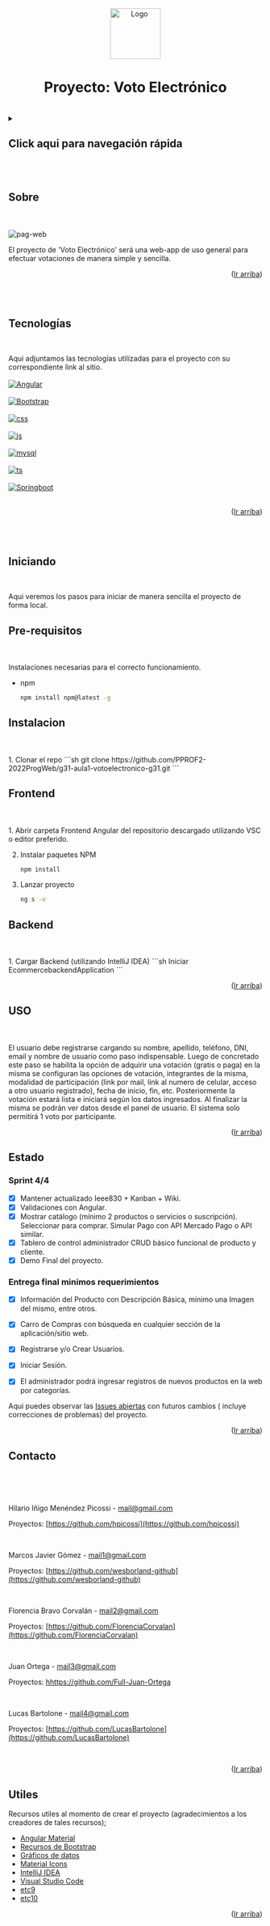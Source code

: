 <a name="inicio"></a>
<br>
<div align="center">
    <img src="z - Proyecto 2021 - Voto/img/logos/logotipo_Mesa de trabajo 1.png" alt="Logo" width="100" height="100">
  </a>

## <h1 align="center">Proyecto: Voto Electrónico</h1>
  <br>

 
  
</div>



<!-- Contenido -->
<details>
<summary><h2>Click aqui para navegación rápida</h2></summary>
  <ol>
    <li>
      <a href="#sobre">Sobre el proyecto</a>
      <ul>
        <li><a href="#tecnologías">Tecnologias utilizadas en el proyecto</a></li>
      </ul>
    </li>
    <li>
      <a href="#iniciando">Iniciando el proyecto</a>
      <ul>
        <li><a href="#pre-requisitos">Pre-requisitos</a></li>
        <li><a href="#instalacion">Instalación</a></li>
      </ul>
    </li>
    <li><a href="#uso">Uso</a></li>
    <li><a href="#estado">Estado actual</a></li>
    <li><a href="#contacto">Contacto</a></li>
    <li><a href="#utiles">Material útil</a></li>
  </ol>
</details>

<br>
<br>

<!-- SOBRE -->
## Sobre
<br>
<br />
<img src="http://imgfz.com/i/WuMNfDm.png" alt="pag-web" border="0">
<br />

El proyecto de 'Voto Electrónico' será una web-app de uso general para efectuar votaciones de manera simple y sencilla.



<p align="right">(<a href="#inicio">Ir arriba</a>)</p>

<br>
<br>

## Tecnologías
<br>

Aqui adjuntamos las tecnologías utilizadas para el proyecto con su correspondiente link al sitio.
 <br>
 <br>
 [![Angular][Angular.io]][Angular-url] 
 <br>
 <br>
 [![Bootstrap][Bootstrap.com]][Bootstrap-url] 
 <br>
 <br>
 [![css][css.com]][css-url] 
 <br>
 <br>
 [![js][js.com]][js-url] 
 <br>
 <br>
 [![mysql][mysql.com]][mysql-url] 
 <br>
 <br>
 [![ts][ts.com]][ts-url] 
 <br>
 <br>
 [![Springboot][Springboot.io]][Springboot-url] 
 <br>
 <br>
<p align="right">(<a href="#inicio">Ir arriba</a>)</p>

<br>
<br>

<!-- INICIANDO EL PROYECTO -->
## Iniciando
<br>

Aqui veremos los pasos para iniciar de manera sencilla el proyecto de forma local.

## Pre-requisitos
<br>
<br>
Instalaciones necesarias para el correcto funcionamiento.

* npm
  ```sh
  npm install npm@latest -g
  ```

## Instalacion 
<br>
<br>
1. Clonar el repo
   ```sh
   git clone https://github.com/PPROF2-2022ProgWeb/g31-aula1-votoelectronico-g31.git
   ```
   
## Frontend
<br>
<br>
1. Abrir carpeta Frontend Angular del repositorio descargado utilizando VSC o editor preferido.

2. Instalar paquetes NPM
   ```sh
   npm install
   ```
3. Lanzar proyecto
   ```sh
   ng s -o
   ```
   
## Backend
<br>
<br>
1. Cargar Backend (utilizando IntelliJ IDEA)
   ```sh
   Iniciar EcommercebackendApplication
   ```

<p align="right">(<a href="#inicio">Ir arriba</a>)</p>



<!-- USOS -->
## USO
<br>
<br>
El usuario debe registrarse cargando su nombre, apellido, teléfono, DNI, email y nombre de usuario como paso indispensable. Luego de concretado este paso se habilita la opción de adquirir una votación (gratis o paga) en la misma se configuran las opciones de votación, integrantes de la misma, modalidad de participación (link por mail, link al numero de celular, acceso a otro usuario registrado), fecha de inicio, fin, etc. Posteriormente la votación estará lista e iniciará según los datos ingresados. Al finalizar la misma se podrán ver datos desde el panel de usuario. 
El sistema solo permitirá 1 voto por participante.


<p align="right">(<a href="#inicio">Ir arriba</a>)</p>



<!-- Estado actual del proyecto -->
## Estado

### Sprint 4/4

- [x] Mantener actualizado Ieee830 + Kanban + Wiki.
- [x] Validaciones con Angular.
- [x] Mostrar catálogo (mínimo 2 productos o servicios o suscripción). Seleccionar para comprar. Simular Pago con API Mercado Pago o API similar.
- [x] Tablero de control  administrador CRUD básico funcional de producto y cliente.
- [x] Demo Final del proyecto.
 
 ### Entrega final minimos requerimientos

- [x] Información del Producto con Descripción Básica, mínimo una Imagen del mismo, entre otros.
- [x] Carro de Compras con búsqueda en cualquier sección de la aplicación/sitio web.
- [x] Registrarse y/o Crear Usuarios.
- [x] Iniciar Sesión.
- [x] El administrador podrá ingresar registros de nuevos productos en la web por categorías.


 
Aqui puedes observar las [Issues abiertas](https://github.com/PPROF2-2022ProgWeb/g31-aula1-votoelectronico-g31/issues) con futuros cambios ( incluye correcciones de problemas) del proyecto.

<p align="right">(<a href="#inicio">Ir arriba</a>)</p>



<!-- Contacto -->
## Contacto
<br>
<br>
<br />

Hilario Iñigo Menéndez Picossi - mail@gmail.com

Proyectos: [https://github.com/hpicossi](https://github.com/hpicossi)

<br />

Marcos Javier Gómez - mail1@gmail.com

Proyectos: [https://github.com/wesborland-github](https://github.com/wesborland-github)

<br />

Florencia Bravo Corvalán - mail2@gmail.com

Proyectos: [https://github.com/FlorenciaCorvalan](https://github.com/FlorenciaCorvalan)

<br />

Juan Ortega - mail3@gmail.com

Proyectos: [hhttps://github.com/Full-Juan-Ortega](https://github.com/Full-Juan-Ortega)

<br />

Lucas Bartolone - mail4@gmail.com

Proyectos: [https://github.com/LucasBartolone](https://github.com/LucasBartolone)

<br />

<p align="right">(<a href="#inicio">Ir arriba</a>)</p>



<!-- Links útiles -->
## Utiles

Recursos utiles al momento de crear el proyecto (agradecimientos a los creadores de tales recursos);

* [Angular Material](https://material.angular.io/)
* [Recursos de Bootstrap](https://startbootstrap.com/bootstrap-resources)
* [Gráficos de datos](https://valor-software.com/ng2-charts)
* [Material Icons](https://fonts.google.com/icons?selected=Material+Icons)
* [IntelliJ IDEA](https://www.jetbrains.com/idea/)
* [Visual Studio Code](https://code.visualstudio.com/)
* [etc9](etc3)
* [etc10](etc3)


<p align="right">(<a href="#inicio">Ir arriba</a>)</p>



<!-- Imagenes -->

[Angular.io]: https://img.shields.io/badge/Angular-DD0031?style=for-the-badge&logo=angular&logoColor=white
[Angular-url]: https://angular.io/
[Bootstrap.com]: https://img.shields.io/badge/Bootstrap-563D7C?style=for-the-badge&logo=bootstrap&logoColor=white
[Bootstrap-url]: https://getbootstrap.com
[css.com]: https://img.shields.io/badge/CSS-black?style=for-the-badge&logo=CSS3&logoColor=red
[css-url]: https://www.w3schools.com/css/
[js.com]: https://img.shields.io/badge/Javascript-F7DF1E?style=for-the-badge&logo=javascript&logoColor=black
[js-url]: https://www.javascript.com/
[mysql.com]: https://img.shields.io/badge/MySQL-blue?style=for-the-badge&logo=MySQL&logoColor=FFF
[mysql-url]: https://www.mysql.com/
[ts.com]: https://img.shields.io/badge/Typescript-3178C6?style=for-the-badge&logo=typescript&logoColor=white
[ts-url]: https://www.typescriptlang.org/
[Springboot.io]: https://img.shields.io/badge/Springboot-6DB33F?style=for-the-badge&logo=springboot&logoColor=black
[Springboot-url]: https://spring.io/


<!-- FIN -->
